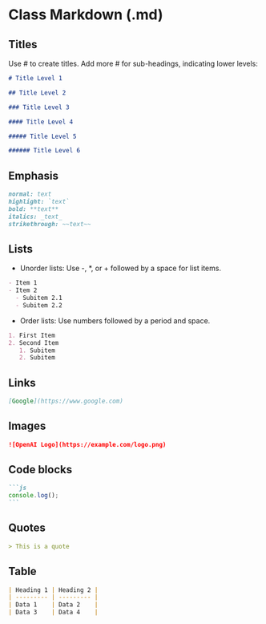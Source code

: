 # Class Markdown (.md)

## Titles

Use # to create titles. Add more # for sub-headings, indicating lower levels:

```md
# Title Level 1

## Title Level 2

### Title Level 3

#### Title Level 4

##### Title Level 5

###### Title Level 6
```

## Emphasis

```md
normal: text
highlight: `text`
bold: **text**
italics: _text_
strikethrough: ~~text~~
```

## Lists

- Unorder lists: Use -, \*, or + followed by a space for list items.

```md
- Item 1
- Item 2
  - Subitem 2.1
  - Subitem 2.2
```

- Order lists: Use numbers followed by a period and space.

```md
1. First Item
2. Second Item
   1. Subitem
   2. Subitem
```

## Links

```md
[Google](https://www.google.com)
```

## Images

```md
![OpenAI Logo](https://example.com/logo.png)
```

## Code blocks

````md
```js
console.log();
```
````

## Quotes

```md
> This is a quote
```

## Table

```md
| Heading 1 | Heading 2 |
| --------- | --------- |
| Data 1    | Data 2    |
| Data 3    | Data 4    |
```
